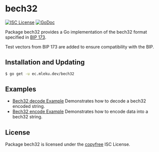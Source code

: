 bech32
==========

[![ISC License](http://img.shields.io/badge/license-ISC-blue.svg)](http://copyfree.org)
[![GoDoc](https://godoc.org/ec.mleku.dev/bech32?status.png)](http://godoc.org/ec.mleku.dev/bech32)

Package bech32 provides a Go implementation of the bech32 format specified in
[BIP 173](https://github.com/bitcoin/bips/blob/master/bip-0173.mediawiki).

Test vectors from BIP 173 are added to ensure compatibility with the BIP.

## Installation and Updating

```bash
$ go get -u ec.mleku.dev/bech32
```

## Examples

* [Bech32 decode Example](http://godoc.org/ec.mleku.dev/bech32#example-Bech32Decode)
  Demonstrates how to decode a bech32 encoded string.
* [Bech32 encode Example](http://godoc.org/ec.mleku.dev/bech32#example-BechEncode)
  Demonstrates how to encode data into a bech32 string.

## License

Package bech32 is licensed under the [copyfree](http://copyfree.org) ISC
License.
